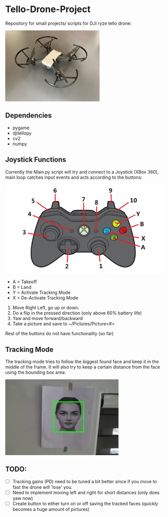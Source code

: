 # Tello-Drone-Project
Repository for small projects/ scripts for DJI ryze tello drone:

<img src="Docs/Drone.jpeg" alt="drawing" width="300"/>

## Dependencies

* pygame
* djitellopy
* cv2
* numpy

## Joystick Functions
Currently the Main.py script will try and connect to a Joystick (XBox 360), main loop catches input events and acts according to the buttons:

![Joystick Inputs](Docs/XBox_Controller.png)

* A = Takeoff
* B = Land
* Y = Activate Tracking Mode
* X = De-Activate Tracking Mode

1. Move Right Left, go up or down.
2. Do a flip in the pressed direction (only above 60% battery life)
3. Yaw and move forward/backward
4. Take a picture and save to ~/Pictures/Picture<#>

Rest of the buttons do not have functionality (so far)

## Tracking Mode
The tracking mode tries to follow the biggest found face and keep it in the middle of the frame. It will also try to keep a certain distance from the face using the bounding box area:

!["Tracking Example"](Docs/Tracking.jpg)



## TODO:

- [ ] Tracking gains (PD) need to be tuned a bit better since if you move to fast the drone will 'lose' you. 
- [ ] Need to implement moving left and right for short distances (only does yaw now)
- [ ] Create button to either turn on or off saving the tracked faces (quickly becomes a huge amount of pictures)
